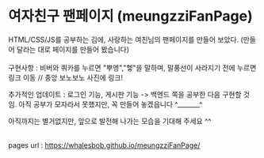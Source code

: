 <h1> 여자친구 팬페이지 (meungzziFanPage) </h1>

HTML/CSS/JS를 공부하는 김에, 사랑하는 여친님의 팬페이지를 만들어 보았다. (만들어 달라는 대로 페이지를 만들어 봤습니다)
<br><br>구현사항 : 비버와 쿼카를 누르면 "뿌엥","헿"을 말하며, 말풍선이 사라지기 전에 누르면 링크 이동 // 중앙 보노보노 사진에 링크!

추가적인 업데이트 : 로그인 기능, 게시판 기능 -> 백엔드 쪽을 공부한 다음 구현할 것임. 아직 공부가 모자라서 못했지만, 꼭 만들어 놓겠읍니다 ^_______^

아직까지는 별거없지만, 앞으로 발전해 나가는 모습을 기대해 주세요 ^^
<br><br>

pages url : https://whalesbob.github.io/meungzziFanPage/
